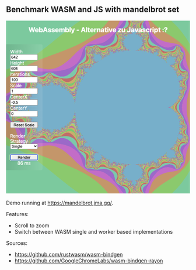 ## Benchmark WASM and JS with mandelbrot set

![Mandelbrot](./mandelbrot.png)

Demo running at https://mandelbrot.jma.gg/.

Features:

- Scroll to zoom
- Switch between WASM single and worker based implementations

Sources:

- https://github.com/rustwasm/wasm-bindgen
- https://github.com/GoogleChromeLabs/wasm-bindgen-rayon
